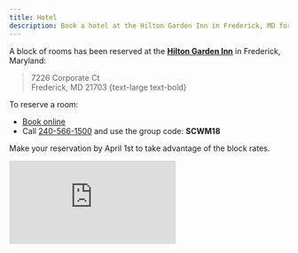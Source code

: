 ```yaml
---
title: Hotel
description: Book a hotel at the Hilton Garden Inn in Frederick, MD for the wedding weekend.
---
```


A block of rooms has been reserved at the
[**Hilton Garden Inn**](http://hiltongardeninn3.hilton.com/en/hotels/maryland/hilton-garden-inn-frederick-IADFRGI/index.html)
in Frederick, Maryland:

> 7226 Corporate Ct <br/>
> Frederick, MD 21703
{text-large text-bold}

To reserve a room:
  * [Book online](http://group.hiltongardeninn.com/SouthworthClinganWedding)
  * Call [240-566-1500](tel:+12405661500) and use the group code: **SCWM18**

Make your reservation by April 1st to take advantage of the block rates.

<iframe class="inline-map" src="https://www.google.com/maps/embed?pb=!1m18!1m12!1m3!1d3083.994066546443!2d-77.41592478414609!3d39.379011079499286!2m3!1f0!2f0!3f0!3m2!1i1024!2i768!4f13.1!3m3!1m2!1s0x89c9da2822d6d941%3A0x53dfcbdf62a87600!2sHilton+Garden+Inn+Frederick!5e0!3m2!1sen!2sus!4v1508026472541" frameborder="0" allowfullscreen></iframe>

